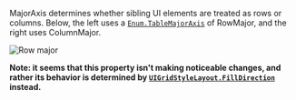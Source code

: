 MajorAxis determines whether sibling UI elements are treated as rows or
columns. Below, the left uses a [`Enum.TableMajorAxis`](https://create.roblox.com/docs/reference/engine/enums/TableMajorAxis) of RowMajor, and the
right uses ColumnMajor.

![Row major](https://prod.docsiteassets.roblox.com/assets/legacy/UITableLayout_Padding.png)

**Note: it seems that this property isn't making noticeable changes, and
rather its behavior is determined by
[`UIGridStyleLayout.FillDirection`](https://create.roblox.com/docs/reference/engine/classes/UIGridStyleLayout#FillDirection) instead.**